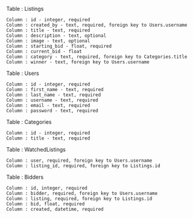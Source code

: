 Table : Listings

    Column : id - integer, required
    Column : created_by - text, required, foreign key to Users.username
    Column : title - text, required
    Column : description - text, optional
    Column : image - text, optional
    Column : starting_bid - float, required
    Column : current_bid - float
    Column : category - text, required, foreign key to Categories.title
    Column : winner - text, foreign key to Users.username

Table : Users

    Column : id - integer, required
    Column : first_name - text, required
    Column : last_name - text, required
    Column : username - text, required
    Column : email - text, required
    Column : password - text, required

Table : Categories

    Column : id - integer, required
    Column : title - text, required

Table : WatchedListings

    Column : user, required, foreign key to Users.username
    Column : listing_id, required, foreign key to Listings.id

Table : Bidders

    Column : id, integer, required
    Column : bidder, required, foreign key to Users.username
    Column : listing, required, foreign key to Listings.id
    Column : bid, float, required
    Column : created, datetime, required
